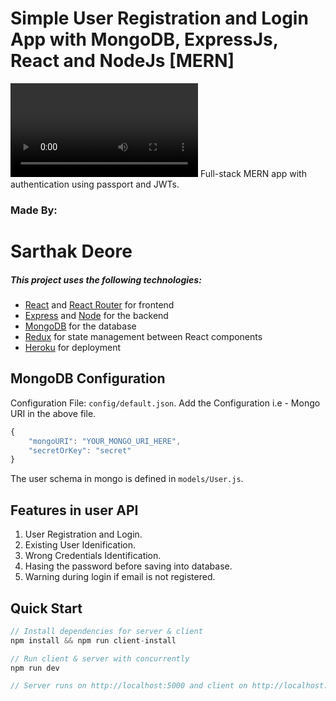 # **Simple User Registration and Login App with MongoDB, ExpressJs, React and NodeJs [MERN]**

![Final App](./demo.mp4)
Full-stack MERN app with authentication using passport and JWTs.

###  Made By:
# Sarthak Deore




##### This project uses the following technologies:

- [React](https://reactjs.org) and [React Router](https://reacttraining.com/react-router/) for frontend
- [Express](http://expressjs.com/) and [Node](https://nodejs.org/en/) for the backend
- [MongoDB](https://www.mongodb.com/) for the database
- [Redux](https://redux.js.org/basics/usagewithreact) for state management between React components
- [Heroku](https://heroku.com) for deployment


## MongoDB Configuration

Configuration File:  `config/default.json`.
Add the Configuration i.e - Mongo URI in the above file.

```javascript
{
    "mongoURI": "YOUR_MONGO_URI_HERE",
    "secretOrKey": "secret"
}
```
The user schema in mongo is defined in `models/User.js`.

## Features in user API

1. User Registration and Login.
2. Existing User Idenification.
3. Wrong Credentials Identification.
4. Hasing the password before saving into database.
5. Warning during login if email is not registered.


## Quick Start

```javascript
// Install dependencies for server & client
npm install && npm run client-install

// Run client & server with concurrently
npm run dev

// Server runs on http://localhost:5000 and client on http://localhost:3000
```